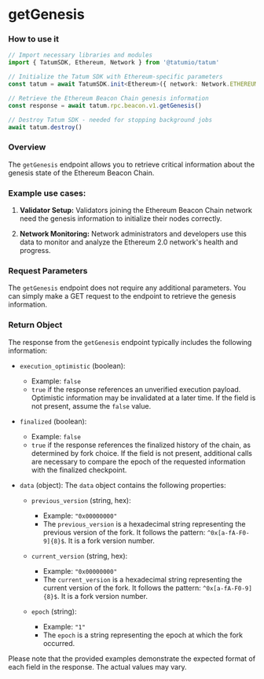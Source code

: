 # getGenesis

### How to use it

```typescript
// Import necessary libraries and modules
import { TatumSDK, Ethereum, Network } from '@tatumio/tatum'

// Initialize the Tatum SDK with Ethereum-specific parameters
const tatum = await TatumSDK.init<Ethereum>({ network: Network.ETHEREUM })

// Retrieve the Ethereum Beacon Chain genesis information
const response = await tatum.rpc.beacon.v1.getGenesis()

// Destroy Tatum SDK - needed for stopping background jobs
await tatum.destroy()
```

### Overview

The `getGenesis` endpoint allows you to retrieve critical information about the genesis state of the Ethereum Beacon Chain.

### Example use cases:

1. **Validator Setup:** 
   Validators joining the Ethereum Beacon Chain network need the genesis information to initialize their nodes correctly.
   
2. **Network Monitoring:** 
   Network administrators and developers use this data to monitor and analyze the Ethereum 2.0 network's health and progress.

### Request Parameters

The `getGenesis` endpoint does not require any additional parameters. You can simply make a GET request to the endpoint to retrieve the genesis information.

### Return Object

The response from the `getGenesis` endpoint typically includes the following information:

- `execution_optimistic` (boolean):
  - Example: `false`
  - `true` if the response references an unverified execution payload. Optimistic information may be invalidated at a later time. If the field is not present, assume the `false` value.

- `finalized` (boolean):
  - Example: `false`
  - `true` if the response references the finalized history of the chain, as determined by fork choice. If the field is not present, additional calls are necessary to compare the epoch of the requested information with the finalized checkpoint.

- `data` (object):
  The `data` object contains the following properties:

  - `previous_version` (string, hex):
    - Example: `"0x00000000"`
    - The `previous_version` is a hexadecimal string representing the previous version of the fork. It follows the pattern: `^0x[a-fA-F0-9]{8}$`. It is a fork version number.

  - `current_version` (string, hex):
    - Example: `"0x00000000"`
    - The `current_version` is a hexadecimal string representing the current version of the fork. It follows the pattern: `^0x[a-fA-F0-9]{8}$`. It is a fork version number.

  - `epoch` (string):
    - Example: `"1"`
    - The `epoch` is a string representing the epoch at which the fork occurred.

Please note that the provided examples demonstrate the expected format of each field in the response. The actual values may vary.
